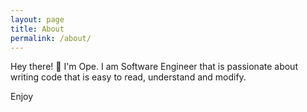```yaml
---
layout: page
title: About
permalink: /about/
---
```


Hey there! 👋 I'm Ope. I am Software Engineer that is passionate about writing code that is easy to read, understand and modify.

Enjoy
